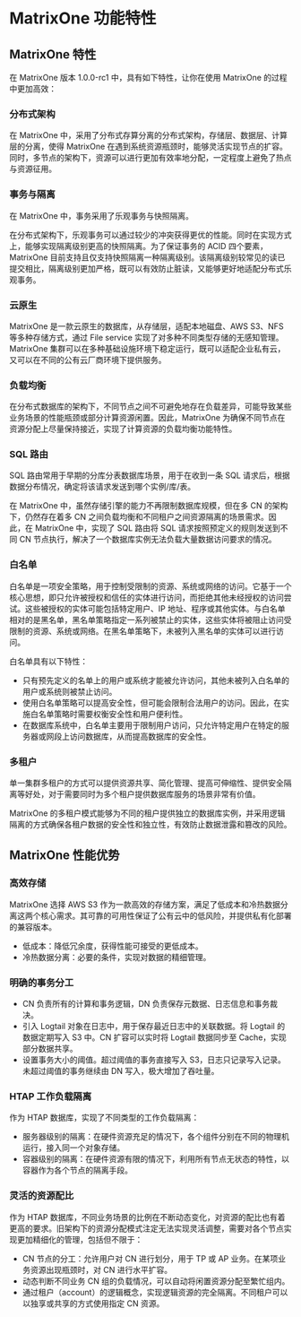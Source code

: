 # MatrixOne 功能特性

## MatrixOne 特性

在 MatrixOne 版本 1.0.0-rc1 中，具有如下特性，让你在使用 MatrixOne 的过程中更加高效：

### 分布式架构

在 MatrixOne 中，采用了分布式存算分离的分布式架构，存储层、数据层、计算层的分离，使得 MatrixOne 在遇到系统资源瓶颈时，能够灵活实现节点的扩容。同时，多节点的架构下，资源可以进行更加有效率地分配，一定程度上避免了热点与资源征用。

### 事务与隔离

在 MatrixOne 中，事务采用了乐观事务与快照隔离。

在分布式架构下，乐观事务可以通过较少的冲突获得更优的性能。同时在实现方式上，能够实现隔离级别更高的快照隔离。为了保证事务的 ACID 四个要素，MatrixOne 目前支持且仅支持快照隔离一种隔离级别。该隔离级别较常见的读已提交相比，隔离级别更加严格，既可以有效防止脏读，又能够更好地适配分布式乐观事务。

### 云原生

MatrixOne 是一款云原生的数据库，从存储层，适配本地磁盘、AWS S3、NFS 等多种存储方式，通过 File service 实现了对多种不同类型存储的无感知管理。MatrixOne 集群可以在多种基础设施环境下稳定运行，既可以适配企业私有云，又可以在不同的公有云厂商环境下提供服务。

### 负载均衡

在分布式数据库的架构下，不同节点之间不可避免地存在负载差异，可能导致某些业务场景的性能瓶颈或部分计算资源闲置。因此，MatrixOne 为确保不同节点在资源分配上尽量保持接近，实现了计算资源的负载均衡功能特性。

### SQL 路由

SQL 路由常用于早期的分库分表数据库场景，用于在收到一条 SQL 请求后，根据数据分布情况，确定将该请求发送到哪个实例/库/表。

在 MatrixOne 中，虽然存储引擎的能力不再限制数据库规模，但在多 CN 的架构下，仍然存在着多 CN 之间负载均衡和不同租户之间资源隔离的场景需求。因此，在 MatrixOne 中，实现了 SQL 路由将 SQL 请求按照预定义的规则发送到不同 CN 节点执行，解决了一个数据库实例无法负载大量数据访问要求的情况。

### 白名单

白名单是一项安全策略，用于控制受限制的资源、系统或网络的访问。它基于一个核心思想，即只允许被授权和信任的实体进行访问，而拒绝其他未经授权的访问尝试。这些被授权的实体可能包括特定用户、IP 地址、程序或其他实体。与白名单相对的是黑名单，黑名单策略指定一系列被禁止的实体，这些实体将被阻止访问受限制的资源、系统或网络。在黑名单策略下，未被列入黑名单的实体可以进行访问。

白名单具有以下特性：

- 只有预先定义的名单上的用户或系统才能被允许访问，其他未被列入白名单的用户或系统则被禁止访问。
- 使用白名单策略可以提高安全性，但可能会限制合法用户的访问。因此，在实施白名单策略时需要权衡安全性和用户便利性。
- 在数据库系统中，白名单主要用于限制用户访问，只允许特定用户在特定的服务器或网段上访问数据库，从而提高数据库的安全性。

### 多租户

单一集群多租户的方式可以提供资源共享、简化管理、提高可伸缩性、提供安全隔离等好处，对于需要同时为多个租户提供数据库服务的场景非常有价值。

MatrixOne 的多租户模式能够为不同的租户提供独立的数据库实例，并采用逻辑隔离的方式确保各租户数据的安全性和独立性，有效防止数据泄露和篡改的风险。

## MatrixOne 性能优势

### 高效存储

MatrixOne 选择 AWS S3 作为一款高效的存储方案，满足了低成本和冷热数据分离这两个核心需求。其可靠的可用性保证了公有云中的低风险，并提供私有化部署的兼容版本。

- 低成本：降低冗余度，获得性能可接受的更低成本。
- 冷热数据分离：必要的条件，实现对数据的精细管理。

### 明确的事务分工

- CN 负责所有的计算和事务逻辑，DN 负责保存元数据、日志信息和事务裁决。
- 引入 Logtail 对象在日志中，用于保存最近日志中的关联数据。将 Logtail 的数据定期写入 S3 中。CN 扩容可以实时将 Logtail 数据同步至 Cache，实现部分数据共享。
- 设置事务大小的阈值。超过阈值的事务直接写入 S3，日志只记录写入记录。未超过阈值的事务继续由 DN 写入，极大增加了吞吐量。

### HTAP 工作负载隔离

作为 HTAP 数据库，实现了不同类型的工作负载隔离：

- 服务器级别的隔离：在硬件资源充足的情况下，各个组件分别在不同的物理机运行，接入同一个对象存储。
- 容器级别的隔离：在硬件资源有限的情况下，利用所有节点无状态的特性，以容器作为各个节点的隔离手段。

### 灵活的资源配比

作为 HTAP 数据库，不同业务场景的比例在不断动态变化，对资源的配比也有着更高的要求。旧架构下的资源分配模式注定无法实现灵活调整，需要对各个节点实现更加精细化的管理，包括但不限于：

- CN 节点的分工：允许用户对 CN 进行划分，用于 TP 或 AP 业务。在某项业务资源出现瓶颈时，对 CN 进行水平扩容。
- 动态判断不同业务 CN 组的负载情况，可以自动将闲置资源分配至繁忙组内。
- 通过租户（account）的逻辑概念，实现逻辑资源的完全隔离。不同租户可以以独享或共享的方式使用指定 CN 资源。
